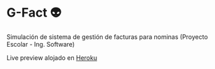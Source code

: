 # G-Fact :alien:
Simulación de sistema de gestión de facturas para nominas (Proyecto Escolar - Ing. Software)

Live preview alojado en [Heroku](https://g-fact.herokuapp.com/)
